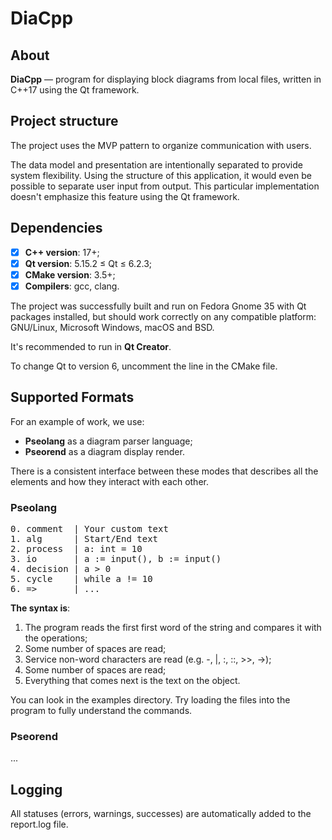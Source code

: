 # DiaCpp

## About
**DiaCpp** — program for displaying block diagrams from local files, 
written in C++17 using the Qt framework.

## Project structure
The project uses the MVP pattern to organize communication with users.

The data model and presentation are intentionally separated to provide system flexibility. 
Using the structure of this application, it would even be possible to separate user input from output. 
This particular implementation doesn't emphasize this feature using the Qt framework.

## Dependencies
* [x] **C++ version**: 17+;
* [x] **Qt version**: 5.15.2 ≤ Qt ≤ 6.2.3;
* [x] **CMake version**: 3.5+;
* [x] **Compilers**: gcc, clang.

The project was successfully built and run on Fedora Gnome 35 with Qt packages installed, 
but should work correctly on any compatible platform: GNU/Linux, Microsoft Windows, macOS and BSD.

It's recommended to run in **Qt Creator**.

To change Qt to version 6, uncomment the line in the CMake file.

## Supported Formats
For an example of work, we use:
* **Pseolang** as a diagram parser language;
* **Pseorend** as a diagram display render.

There is a consistent interface between these modes that 
describes all the elements and how they interact with each other.

### Pseolang
<pre>
0. comment  | Your custom text
1. alg      | Start/End text
2. process  | a: int = 10
3. io       | a := input(), b := input()
4. decision | a > 0
5. cycle    | while a != 10
6. =>       | ...
</pre>

**The syntax is**:
1. The program reads the first first word of the string and compares it with the operations;
2. Some number of spaces are read;
3. Service non-word characters are read (e.g. -, |, :, ::, >>, ->);
4. Some number of spaces are read;
5. Everything that comes next is the text on the object.

You can look in the examples directory. 
Try loading the files into the program to fully understand the commands.

### Pseorend
...

## Logging
All statuses (errors, warnings, successes) are automatically added to the report.log file.
